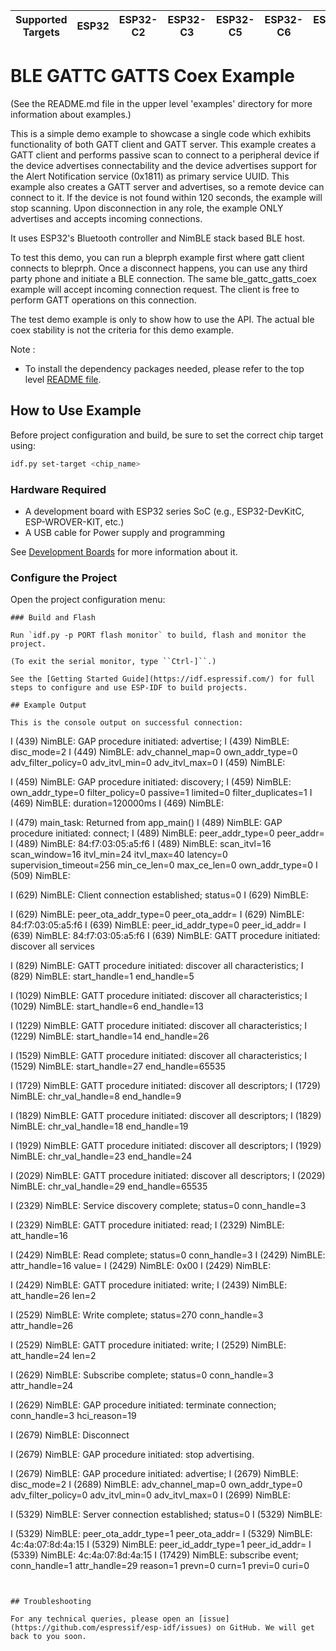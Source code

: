 | Supported Targets | ESP32 | ESP32-C2 | ESP32-C3 | ESP32-C5 | ESP32-C6 | ESP32-H2 | ESP32-S3 |
| ----------------- | ----- | -------- | -------- | -------- | -------- | -------- | -------- |

# BLE GATTC GATTS Coex Example

(See the README.md file in the upper level 'examples' directory for more information about examples.)

This is a simple demo example to showcase a single code which exhibits functionality of both GATT client and GATT server. This example creates a GATT client and performs passive scan to connect to a peripheral device if the device advertises connectability and the device advertises support for the Alert Notification service (0x1811) as primary service UUID. This example also creates a GATT server and advertises, so a remote device can connect to it. If the device is not found within 120 seconds, the example will stop scanning. Upon disconnection in any role, the example ONLY advertises and accepts incoming connections.

It uses ESP32's Bluetooth controller and NimBLE stack based BLE host.

To test this demo, you can run a bleprph example first where gatt client connects to bleprph. Once a disconnect happens, you can use any third party phone and initiate a BLE connection. The same ble_gattc_gatts_coex example will accept incoming connection request. The client is free to perform GATT operations on this connection.

The test demo example is only to show how to use the API. The actual ble coex stability is not the criteria for this demo example.

Note :

* To install the dependency packages needed, please refer to the top level [README file](../../../README.md#running-test-python-script-pytest).

## How to Use Example

Before project configuration and build, be sure to set the correct chip target using:

```bash
idf.py set-target <chip_name>
```

### Hardware Required

* A development board with ESP32 series SoC (e.g., ESP32-DevKitC, ESP-WROVER-KIT, etc.)
* A USB cable for Power supply and programming

See [Development Boards](https://www.espressif.com/en/products/devkits) for more information about it.

### Configure the Project

Open the project configuration menu:

```
### Build and Flash

Run `idf.py -p PORT flash monitor` to build, flash and monitor the project.

(To exit the serial monitor, type ``Ctrl-]``.)

See the [Getting Started Guide](https://idf.espressif.com/) for full steps to configure and use ESP-IDF to build projects.

## Example Output

This is the console output on successful connection:

```
I (439) NimBLE: GAP procedure initiated: advertise;
I (439) NimBLE: disc_mode=2
I (449) NimBLE:  adv_channel_map=0 own_addr_type=0 adv_filter_policy=0 adv_itvl_min=0 adv_itvl_max=0
I (459) NimBLE:

I (459) NimBLE: GAP procedure initiated: discovery;
I (459) NimBLE: own_addr_type=0 filter_policy=0 passive=1 limited=0 filter_duplicates=1
I (469) NimBLE: duration=120000ms
I (469) NimBLE:

I (479) main_task: Returned from app_main()
I (489) NimBLE: GAP procedure initiated: connect;
I (489) NimBLE: peer_addr_type=0 peer_addr=
I (489) NimBLE: 84:f7:03:05:a5:f6
I (489) NimBLE:  scan_itvl=16 scan_window=16 itvl_min=24 itvl_max=40 latency=0 supervision_timeout=256 min_ce_len=0 max_ce_len=0 own_addr_type=0
I (509) NimBLE:

I (629) NimBLE: Client connection established; status=0
I (629) NimBLE:

I (629) NimBLE:  peer_ota_addr_type=0 peer_ota_addr=
I (629) NimBLE: 84:f7:03:05:a5:f6
I (639) NimBLE:  peer_id_addr_type=0 peer_id_addr=
I (639) NimBLE: 84:f7:03:05:a5:f6
I (639) NimBLE: GATT procedure initiated: discover all services

I (829) NimBLE: GATT procedure initiated: discover all characteristics;
I (829) NimBLE: start_handle=1 end_handle=5

I (1029) NimBLE: GATT procedure initiated: discover all characteristics;
I (1029) NimBLE: start_handle=6 end_handle=13

I (1229) NimBLE: GATT procedure initiated: discover all characteristics;
I (1229) NimBLE: start_handle=14 end_handle=26

I (1529) NimBLE: GATT procedure initiated: discover all characteristics;
I (1529) NimBLE: start_handle=27 end_handle=65535

I (1729) NimBLE: GATT procedure initiated: discover all descriptors;
I (1729) NimBLE: chr_val_handle=8 end_handle=9

I (1829) NimBLE: GATT procedure initiated: discover all descriptors;
I (1829) NimBLE: chr_val_handle=18 end_handle=19

I (1929) NimBLE: GATT procedure initiated: discover all descriptors;
I (1929) NimBLE: chr_val_handle=23 end_handle=24

I (2029) NimBLE: GATT procedure initiated: discover all descriptors;
I (2029) NimBLE: chr_val_handle=29 end_handle=65535

I (2329) NimBLE: Service discovery complete; status=0 conn_handle=3

I (2329) NimBLE: GATT procedure initiated: read;
I (2329) NimBLE: att_handle=16

I (2429) NimBLE: Read complete; status=0 conn_handle=3
I (2429) NimBLE:  attr_handle=16 value=
I (2429) NimBLE: 0x00
I (2429) NimBLE:

I (2429) NimBLE: GATT procedure initiated: write;
I (2439) NimBLE: att_handle=26 len=2

I (2529) NimBLE: Write complete; status=270 conn_handle=3 attr_handle=26

I (2529) NimBLE: GATT procedure initiated: write;
I (2529) NimBLE: att_handle=24 len=2

I (2629) NimBLE: Subscribe complete; status=0 conn_handle=3 attr_handle=24

I (2629) NimBLE: GAP procedure initiated: terminate connection; conn_handle=3 hci_reason=19

I (2679) NimBLE: Disconnect

I (2679) NimBLE: GAP procedure initiated: stop advertising.

I (2679) NimBLE: GAP procedure initiated: advertise;
I (2679) NimBLE: disc_mode=2
I (2689) NimBLE:  adv_channel_map=0 own_addr_type=0 adv_filter_policy=0 adv_itvl_min=0 adv_itvl_max=0
I (2699) NimBLE:

I (5329) NimBLE: Server connection established; status=0
I (5329) NimBLE:

I (5329) NimBLE:  peer_ota_addr_type=1 peer_ota_addr=
I (5329) NimBLE: 4c:4a:07:8d:4a:15
I (5329) NimBLE:  peer_id_addr_type=1 peer_id_addr=
I (5339) NimBLE: 4c:4a:07:8d:4a:15
I (17429) NimBLE: subscribe event; conn_handle=1 attr_handle=29 reason=1 prevn=0 curn=1 previ=0 curi=0
```


## Troubleshooting

For any technical queries, please open an [issue](https://github.com/espressif/esp-idf/issues) on GitHub. We will get back to you soon.
